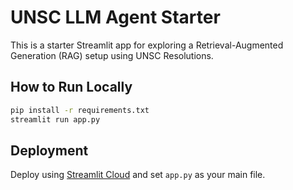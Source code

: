 # UNSC LLM Agent Starter

This is a starter Streamlit app for exploring a Retrieval-Augmented Generation (RAG) setup using UNSC Resolutions.

## How to Run Locally

```bash
pip install -r requirements.txt
streamlit run app.py
```

## Deployment

Deploy using [Streamlit Cloud](https://streamlit.io/cloud) and set `app.py` as your main file.
